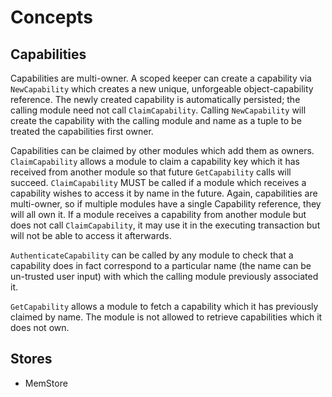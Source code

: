 <!--
order: 1
-->

# Concepts

## Capabilities

Capabilities are multi-owner. A scoped keeper can create a capability via `NewCapability`
which creates a new unique, unforgeable object-capability reference. The newly
created capability is automatically persisted; the calling module need not call
`ClaimCapability`. Calling `NewCapability` will create the capability with the
calling module and name as a tuple to be treated the capabilities first owner.

Capabilities can be claimed by other modules which add them as owners. `ClaimCapability`
allows a module to claim a capability key which it has received from another
module so that future `GetCapability` calls will succeed. `ClaimCapability` MUST
be called if a module which receives a capability wishes to access it by name in
the future. Again, capabilities are multi-owner, so if multiple modules have a
single Capability reference, they will all own it. If a module receives a capability
from another module but does not call `ClaimCapability`, it may use it in the executing
transaction but will not be able to access it afterwards.

`AuthenticateCapability` can be called by any module to check that a capability
does in fact correspond to a particular name (the name can be un-trusted user input)
with which the calling module previously associated it.

`GetCapability` allows a module to fetch a capability which it has previously
claimed by name. The module is not allowed to retrieve capabilities which it does
not own.

## Stores

- MemStore

